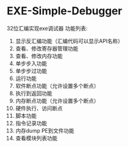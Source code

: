 # EXE-Simple-Debugger
32位汇编实现exe调试器
功能列表:
1. 显示反汇编功能（汇编代码可以显示API名称）
2. 查看、修改寄存器管理功能
3. 查看、修改内存功能
4. 单步步入功能
5. 单步步过功能
6. 运行功能
7. 软件断点功能（允许设置多个断点）
8. 执行到返回功能
9. 内存断点功能（允许设置多个断点）
10. 硬件执行、访问断点
11. 脚本功能
12. 指令记录功能
13. 内存dump PE到文件功能
14. 查看模块列表功能

